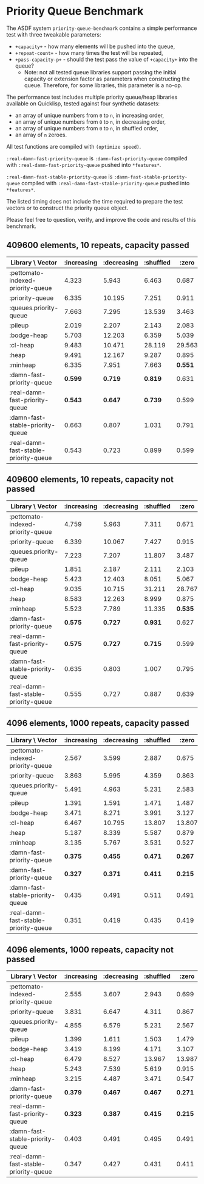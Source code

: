 # Priority Queue Benchmark

The ASDF system `priority-queue-benchmark` contains a simple performance test with three tweakable parameters:
* `+capacity+` - how many elements will be pushed into the queue,
* `+repeat-count+` - how many times the test will be repeated,
* `+pass-capacity-p+` - should the test pass the value of `+capacity+` into the queue?
  * Note: not all tested queue libraries support passing the initial capacity or extension factor as parameters when constructing the queue. Therefore, for some libraries, this parameter is a no-op.

The performance test includes multiple priority queue/heap libraries available on Quicklisp, tested against four synthetic datasets:
* an array of unique numbers from `0` to `n`, in increasing order,
* an array of unique numbers from `0` to `n`, in decreasing order,
* an array of unique numbers from `0` to `n`, in shuffled order,
* an array of `n` zeroes.

All test functions are compiled with `(optimize speed)`.

`:real-damn-fast-priority-queue` is `:damn-fast-priority-queue` compiled with `:real-damn-fast-priority-queue` pushed into `*features*`.

`:real-damn-fast-stable-priority-queue` is `:damn-fast-stable-priority-queue` compiled with `:real-damn-fast-stable-priority-queue` pushed into `*features*`.

The listed timing does not include the time required to prepare the test vectors or to construct the priority queue object.

Please feel free to question, verify, and improve the code and results of this benchmark.

## 409600 elements, 10 repeats, capacity passed

| Library \ Vector                      | :increasing | :decreasing | :shuffled |     :zero |
|---------------------------------------|-------------|-------------|-----------|-----------|
| :pettomato-indexed-priority-queue     |       4.323 |       5.943 |     6.463 |     0.687 |
| :priority-queue                       |       6.335 |      10.195 |     7.251 |     0.911 |
| :queues.priority-queue                |       7.663 |       7.295 |    13.539 |     3.463 |
| :pileup                               |       2.019 |       2.207 |     2.143 |     2.083 |
| :bodge-heap                           |       5.703 |      12.203 |     6.359 |     5.039 |
| :cl-heap                              |       9.483 |      10.471 |    28.119 |    29.563 |
| :heap                                 |       9.491 |      12.167 |     9.287 |     0.895 |
| :minheap                              |       6.335 |       7.951 |     7.663 | **0.551** |
| :damn-fast-priority-queue             |   **0.599** |   **0.719** | **0.819** |     0.631 |
| :real-damn-fast-priority-queue        |   **0.543** |   **0.647** | **0.739** |     0.599 |
| :damn-fast-stable-priority-queue      |       0.663 |       0.807 |     1.031 |     0.791 |
| :real-damn-fast-stable-priority-queue |       0.543 |       0.723 |     0.899 |     0.599 |

## 409600 elements, 10 repeats, capacity not passed

| Library \ Vector                      | :increasing | :decreasing | :shuffled |     :zero |
|---------------------------------------|-------------|-------------|-----------|-----------|
| :pettomato-indexed-priority-queue     |       4.759 |       5.963 |     7.311 |     0.671 |
| :priority-queue                       |       6.339 |      10.067 |     7.427 |     0.915 |
| :queues.priority-queue                |       7.223 |       7.207 |    11.807 |     3.487 |
| :pileup                               |       1.851 |       2.187 |     2.111 |     2.103 |
| :bodge-heap                           |       5.423 |      12.403 |     8.051 |     5.067 |
| :cl-heap                              |       9.035 |      10.715 |    31.211 |    28.767 |
| :heap                                 |       8.583 |      12.263 |     8.999 |     0.875 |
| :minheap                              |       5.523 |       7.789 |    11.335 | **0.535** |
| :damn-fast-priority-queue             |   **0.575** |   **0.727** | **0.931** |     0.627 |
| :real-damn-fast-priority-queue        |   **0.575** |   **0.727** | **0.715** |     0.599 |
| :damn-fast-stable-priority-queue      |       0.635 |       0.803 |     1.007 |     0.795 |
| :real-damn-fast-stable-priority-queue |       0.555 |       0.727 |     0.887 |     0.639 |

## 4096 elements, 1000 repeats, capacity passed

| Library \ Vector                      | :increasing | :decreasing | :shuffled |     :zero |
|---------------------------------------|-------------|-------------|-----------|-----------|
| :pettomato-indexed-priority-queue     |       2.567 |       3.599 |     2.887 |     0.675 |
| :priority-queue                       |       3.863 |       5.995 |     4.359 |     0.863 |
| :queues.priority-queue                |       5.491 |       4.963 |     5.231 |     2.583 |
| :pileup                               |       1.391 |       1.591 |     1.471 |     1.487 |
| :bodge-heap                           |       3.471 |       8.271 |     3.991 |     3.127 |
| :cl-heap                              |       6.467 |      10.795 |    13.807 |    13.807 |
| :heap                                 |       5.187 |       8.339 |     5.587 |     0.879 |
| :minheap                              |       3.135 |       5.767 |     3.531 |     0.527 |
| :damn-fast-priority-queue             |   **0.375** |   **0.455** | **0.471** | **0.267** |
| :damn-fast-priority-queue             |   **0.327** |   **0.371** | **0.411** | **0.215** |
| :damn-fast-stable-priority-queue      |       0.435 |       0.491 |     0.511 |     0.491 |
| :real-damn-fast-stable-priority-queue |       0.351 |       0.419 |     0.435 |     0.419 |

## 4096 elements, 1000 repeats, capacity not passed

| Library \ Vector                      | :increasing | :decreasing | :shuffled |     :zero |
|---------------------------------------|-------------|-------------|-----------|-----------|
| :pettomato-indexed-priority-queue     |       2.555 |       3.607 |     2.943 |     0.699 |
| :priority-queue                       |       3.831 |       6.647 |     4.311 |     0.867 |
| :queues.priority-queue                |       4.855 |       6.579 |     5.231 |     2.567 |
| :pileup                               |       1.399 |       1.611 |     1.503 |     1.479 |
| :bodge-heap                           |       3.419 |       8.199 |     4.171 |     3.107 |
| :cl-heap                              |       6.479 |       8.527 |    13.967 |    13.987 |
| :heap                                 |       5.243 |       7.539 |     5.619 |     0.915 |
| :minheap                              |       3.215 |       4.487 |     3.471 |     0.547 |
| :damn-fast-priority-queue             |   **0.379** |   **0.467** | **0.467** | **0.271** |
| :real-damn-fast-priority-queue        |   **0.323** |   **0.387** | **0.415** | **0.215** |
| :damn-fast-stable-priority-queue      |       0.403 |       0.491 |     0.495 |     0.491 |
| :real-damn-fast-stable-priority-queue |       0.347 |       0.427 |     0.431 |     0.411 |
